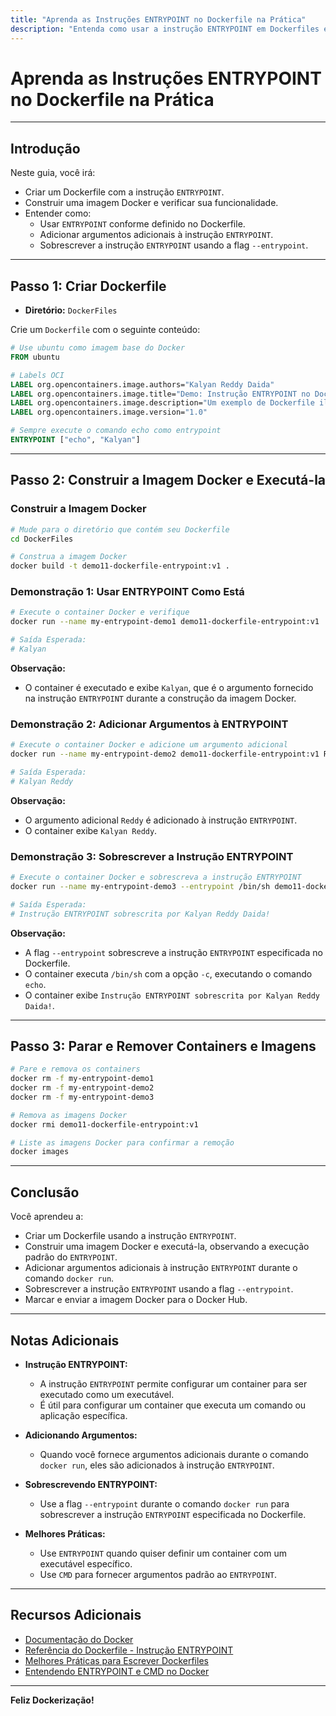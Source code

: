 ```yaml
---
title: "Aprenda as Instruções ENTRYPOINT no Dockerfile na Prática"
description: "Entenda como usar a instrução ENTRYPOINT em Dockerfiles e como sobrescrever ou adicionar argumentos durante o comando 'docker run'."
---
```


# Aprenda as Instruções ENTRYPOINT no Dockerfile na Prática

---

## Introdução

Neste guia, você irá:

- Criar um Dockerfile com a instrução `ENTRYPOINT`.
- Construir uma imagem Docker e verificar sua funcionalidade.
- Entender como:
  - Usar `ENTRYPOINT` conforme definido no Dockerfile.
  - Adicionar argumentos adicionais à instrução `ENTRYPOINT`.
  - Sobrescrever a instrução `ENTRYPOINT` usando a flag `--entrypoint`.

---

## Passo 1: Criar Dockerfile

- **Diretório:** `DockerFiles`

Crie um `Dockerfile` com o seguinte conteúdo:

```dockerfile
# Use ubuntu como imagem base do Docker
FROM ubuntu

# Labels OCI
LABEL org.opencontainers.image.authors="Kalyan Reddy Daida"
LABEL org.opencontainers.image.title="Demo: Instrução ENTRYPOINT no Docker"
LABEL org.opencontainers.image.description="Um exemplo de Dockerfile ilustrando o uso da instrução ENTRYPOINT"
LABEL org.opencontainers.image.version="1.0"

# Sempre execute o comando echo como entrypoint
ENTRYPOINT ["echo", "Kalyan"]
```

---

## Passo 2: Construir a Imagem Docker e Executá-la

### Construir a Imagem Docker

```bash
# Mude para o diretório que contém seu Dockerfile
cd DockerFiles

# Construa a imagem Docker
docker build -t demo11-dockerfile-entrypoint:v1 .
```

### Demonstração 1: Usar ENTRYPOINT Como Está

```bash
# Execute o container Docker e verifique
docker run --name my-entrypoint-demo1 demo11-dockerfile-entrypoint:v1

# Saída Esperada:
# Kalyan
```

**Observação:**

- O container é executado e exibe `Kalyan`, que é o argumento fornecido na instrução `ENTRYPOINT` durante a construção da imagem Docker.

### Demonstração 2: Adicionar Argumentos à ENTRYPOINT

```bash
# Execute o container Docker e adicione um argumento adicional
docker run --name my-entrypoint-demo2 demo11-dockerfile-entrypoint:v1 Reddy

# Saída Esperada:
# Kalyan Reddy
```

**Observação:**

- O argumento adicional `Reddy` é adicionado à instrução `ENTRYPOINT`.
- O container exibe `Kalyan Reddy`.

### Demonstração 3: Sobrescrever a Instrução ENTRYPOINT

```bash
# Execute o container Docker e sobrescreva a instrução ENTRYPOINT
docker run --name my-entrypoint-demo3 --entrypoint /bin/sh demo11-dockerfile-entrypoint:v1 -c 'echo "Instrução ENTRYPOINT sobrescrita por Kalyan Reddy Daida!"'

# Saída Esperada:
# Instrução ENTRYPOINT sobrescrita por Kalyan Reddy Daida!
```

**Observação:**

- A flag `--entrypoint` sobrescreve a instrução `ENTRYPOINT` especificada no Dockerfile.
- O container executa `/bin/sh` com a opção `-c`, executando o comando `echo`.
- O container exibe `Instrução ENTRYPOINT sobrescrita por Kalyan Reddy Daida!`.

---

## Passo 3: Parar e Remover Containers e Imagens

```bash
# Pare e remova os containers
docker rm -f my-entrypoint-demo1
docker rm -f my-entrypoint-demo2
docker rm -f my-entrypoint-demo3

# Remova as imagens Docker
docker rmi demo11-dockerfile-entrypoint:v1

# Liste as imagens Docker para confirmar a remoção
docker images
```

---

## Conclusão

Você aprendeu a:

- Criar um Dockerfile usando a instrução `ENTRYPOINT`.
- Construir uma imagem Docker e executá-la, observando a execução padrão do `ENTRYPOINT`.
- Adicionar argumentos adicionais à instrução `ENTRYPOINT` durante o comando `docker run`.
- Sobrescrever a instrução `ENTRYPOINT` usando a flag `--entrypoint`.
- Marcar e enviar a imagem Docker para o Docker Hub.

---

## Notas Adicionais

- **Instrução ENTRYPOINT:**

  - A instrução `ENTRYPOINT` permite configurar um container para ser executado como um executável.
  - É útil para configurar um container que executa um comando ou aplicação específica.

- **Adicionando Argumentos:**

  - Quando você fornece argumentos adicionais durante o comando `docker run`, eles são adicionados à instrução `ENTRYPOINT`.

- **Sobrescrevendo ENTRYPOINT:**

  - Use a flag `--entrypoint` durante o comando `docker run` para sobrescrever a instrução `ENTRYPOINT` especificada no Dockerfile.

- **Melhores Práticas:**

  - Use `ENTRYPOINT` quando quiser definir um container com um executável específico.
  - Use `CMD` para fornecer argumentos padrão ao `ENTRYPOINT`.

---

## Recursos Adicionais

- [Documentação do Docker](https://docs.docker.com/)
- [Referência do Dockerfile - Instrução ENTRYPOINT](https://docs.docker.com/engine/reference/builder/#entrypoint)
- [Melhores Práticas para Escrever Dockerfiles](https://docs.docker.com/develop/develop-images/dockerfile_best-practices/)
- [Entendendo ENTRYPOINT e CMD no Docker](https://docs.docker.com/engine/reference/builder/#understand-how-cmd-and-entrypoint-interact)

---

**Feliz Dockerização!**
